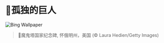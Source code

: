# 🔖孤独的巨人

![Bing Wallpaper](https://www.bing.com/th?id=OHR.BearLodge_ZH-CN5880511888_1920x1080.jpg&rf=LaDigue_1920x1080.jpg&pid=hp)

> 📝魔鬼塔国家纪念碑, 怀俄明州，美国 (© Laura Hedien/Getty Images)
